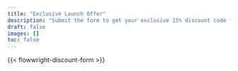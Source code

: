 ```yaml
---
title: "Exclusive Launch Offer"
description: "Submit the form to get your exclusive 15% discount code for FlowWright — our way of welcoming you onboard."
draft: false
images: []
toc: false
---
```


{{< flowwright-discount-form >}}
